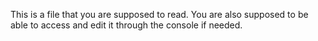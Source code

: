 This is a file that you are supposed to read.
You are also supposed to be able to access and edit it through the console if needed.